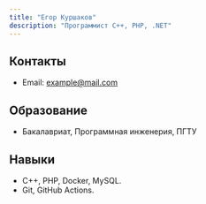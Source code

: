```yaml
---
title: "Егор Куршаков"
description: "Программист C++, PHP, .NET"
---
```

## Контакты
- Email: example@mail.com

## Образование
- Бакалавриат, Программная инженерия, ПГТУ

## Навыки
- C++, PHP, Docker, MySQL.
- Git, GitHub Actions.
